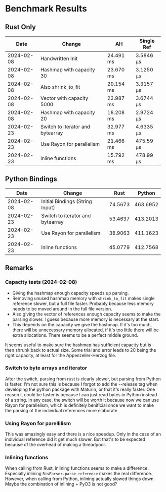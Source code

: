 # Benchmark Results

## Rust Only
| Date | Change | AH | Single Ref |
|------|--------|----|------------|
| 2024-02-08 | Handwritten Init |  24.491 ms  | 3.5846 µs |
| 2024-02-08 | Hashmap with capacity 30 | 23.670 ms | 3.1250 µs |
| 2024-02-08 | Also shrink_to_fit | 20.154 ms | 3.3157 µs | 
| 2024-02-08 | Vector with capacity 5000 | 23.987 ms | 3.6744 µs |
| 2024-02-08 | Hashmap with capacity 20 | 18.208 ms | 2.9724 µs |
| 2024-02-23 | Switch to iterator and bytearray | 32.977 ms | 4.6335 µs |
| 2024-02-23 | Use Rayon for parallelism | 21.466 ms | 475.59 µs |
| 2024-02-23 | Inline functions | 15.792 ms | 478.99 µs |

## Python Bindings
| Date | Change | Rust | Python |
|------|--------|--------|------|
| 2024-02-08 | Initial Bindings (String Input) | 74.5673 | 463.6952 |
| 2024-02-23 | Switch to iterator and bytearray | 53.4637 | 413.2013 |
| 2024-02-23 | Use Rayon for parallelism | 38.9063 | 411.1623 |
| 2024-02-23 | Inline functions | 45.0779 | 412.7568 |

## Remarks
### Capacity tests (2024-02-08)
- Giving the hashmap enough capacity speeds up parsing.
- Removing unused hashmap memory with `shrink_to_fit` makes single reference slower, but a full file faster. Probably because less memory needs to be moved around in the full file version.
- Also giving the vector of references enough capacity seems to make the parsing slower. I guess because more memory is necessary at the start.
- This depends on the capacity we give the hashmap. If it's too much, there will be unnecessary memory allocated, if it's too little there will be extra allocations. There seems to be a perfect middle ground.

It seems useful to make sure the hashmap has sufficient capacity but is then shrunk back to actual size. Some trial and error leads to 20 being the right capacity, at least for the Appenzeller-Herzog file.

### Switch to byte arrays and iterator
After the switch, parsing from rust is clearly slower, but parsing from Python is faster.
I'm not sure this is because I forgot to add the --release tag when developing the python
package with Maturin, or that it's really faster. One reason it could be faster is because
I can just read bytes in Python instead of a string. In any case, the switch will be worth it
because now we can use Rayon for parallelism, which is definitely benificial once we want
to make the parsing of the individual references more elaborate.

### Using Rayon for parellilism
This was amazingly easy and there is a nice speedup. Only in the case of an individual reference
did it get much slower. But that's to be expected because of the overhead of making a threadpool.

### Inlining functions
When calling from Rust, inlining functions seems to make a difference. Especially 
inlining `RisParser.parse_reference` makes the real difference. However, when calling
from Python, inlining actually slowed things down. Maybe the combination of inlining +
PyO3 is not good?